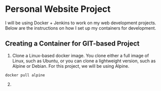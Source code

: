 # Personal Website Project
I will be using Docker + Jenkins to work on my web development projects. Below are the instructions on how I set up my containers for development.

## Creating a Container for GIT-based Project
1. Clone a Linux-based docker image. You clone either a full image of Linux, such as Ubuntu, or you can clone a lightweight version, such as Alpine or Debian. For this project, we will be using Alpine.
```
docker pull alpine
```
2. 
